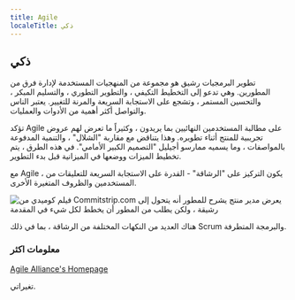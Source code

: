 ```yaml
---
title: Agile
localeTitle: ذكي
---
```

## ذكي

تطوير البرمجيات رشيق هو مجموعة من المنهجيات المستخدمة لإدارة فرق من المطورين. وهي تدعو إلى التخطيط التكيفي ، والتطوير التطوري ، والتسليم المبكر ، والتحسين المستمر ، وتشجع على الاستجابة السريعة والمرنة للتغيير. يعتبر الناس والتواصل أكثر أهمية من الأدوات والعمليات.

تؤكد Agile على مطالبة المستخدمين النهائيين بما يريدون ، وكثيراً ما تعرض لهم عروض تجريبية للمنتج أثناء تطويره. وهذا يتناقض مع مقاربة "الشلال" ، والتنمية المدفوعة بالمواصفات ، وما يسميه ممارسو أجيليل "التصميم الكبير الأمامي". في هذه الطرق ، يتم تخطيط الميزات ووضعها في الميزانية قبل بدء التطوير.

مع Agile ، يكون التركيز على "الرشاقة" - القدرة على الاستجابة السريعة للتعليقات من المستخدمين والظروف المتغيرة الأخرى.

![فيلم كوميدي من Commitstrip.com يعرض مدير منتج يشرح للمطور أنه يتحول إلى رشيقة ، ولكن يطلب من المطور أن يخطط لكل شيء في المقدمة](https://www.commitstrip.com/wp-content/uploads/2017/01/Strip-Budegt-fixe-pour-projet-flexible-english650-final.jpg)

هناك العديد من النكهات المختلفة من الرشاقة ، بما في ذلك Scrum والبرمجة المتطرفة.

### معلومات اكثر

[Agile Alliance's Homepage](https://www.agilealliance.org/)

تغيراتي.
